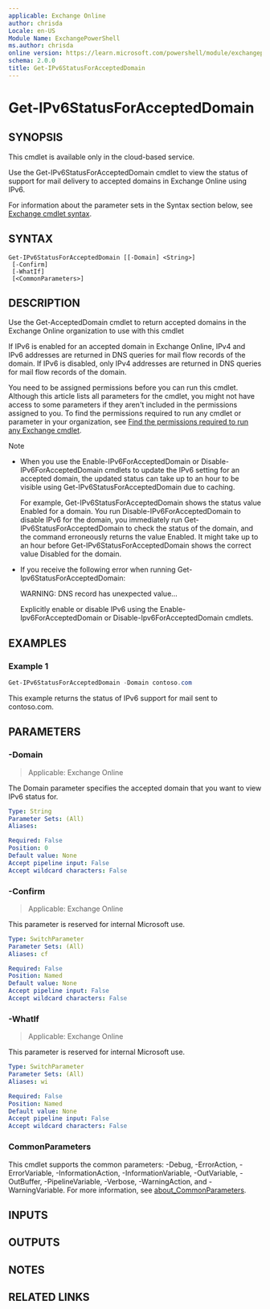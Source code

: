 ```yaml
---
applicable: Exchange Online
author: chrisda
Locale: en-US
Module Name: ExchangePowerShell
ms.author: chrisda
online version: https://learn.microsoft.com/powershell/module/exchangepowershell/get-ipv6statusforaccepteddomain
schema: 2.0.0
title: Get-IPv6StatusForAcceptedDomain
---
```


# Get-IPv6StatusForAcceptedDomain

## SYNOPSIS
This cmdlet is available only in the cloud-based service.

Use the Get-IPv6StatusForAcceptedDomain cmdlet to view the status of support for mail delivery to accepted domains in Exchange Online using IPv6.

For information about the parameter sets in the Syntax section below, see [Exchange cmdlet syntax](https://learn.microsoft.com/powershell/exchange/exchange-cmdlet-syntax).

## SYNTAX

```
Get-IPv6StatusForAcceptedDomain [[-Domain] <String>]
 [-Confirm]
 [-WhatIf]
 [<CommonParameters>]
```

## DESCRIPTION
Use the Get-AcceptedDomain cmdlet to return accepted domains in the Exchange Online organization to use with this cmdlet

If IPv6 is enabled for an accepted domain in Exchange Online, IPv4 and IPv6 addresses are returned in DNS queries for mail flow records of the domain. If IPv6 is disabled, only IPv4 addresses are returned in DNS queries for mail flow records of the domain.

You need to be assigned permissions before you can run this cmdlet. Although this article lists all parameters for the cmdlet, you might not have access to some parameters if they aren't included in the permissions assigned to you. To find the permissions required to run any cmdlet or parameter in your organization, see [Find the permissions required to run any Exchange cmdlet](https://learn.microsoft.com/powershell/exchange/find-exchange-cmdlet-permissions).

> [!NOTE]
>
> - When you use the Enable-IPv6ForAcceptedDomain or Disable-IPv6ForAcceptedDomain cmdlets to update the IPv6 setting for an accepted domain, the updated status can take up to an hour to be visible using Get-IPv6StatusForAcceptedDomain due to caching.
>
>   For example, Get-IPv6StatusForAcceptedDomain shows the status value Enabled for a domain. You run Disable-IPv6ForAcceptedDomain to disable IPv6 for the domain, you immediately run Get-IPv6StatusForAcceptedDomain to check the status of the domain, and the command erroneously returns the value Enabled. It might take up to an hour before Get-IPv6StatusForAcceptedDomain shows the correct value Disabled for the domain.
>
> - If you receive the following error when running Get-Ipv6StatusForAcceptedDomain:
>
>   WARNING: DNS record has unexpected value...
>
>   Explicitly enable or disable IPv6 using the Enable-Ipv6ForAcceptedDomain or Disable-Ipv6ForAcceptedDomain cmdlets.

## EXAMPLES

### Example 1
```powershell
Get-IPv6StatusForAcceptedDomain -Domain contoso.com
```

This example returns the status of IPv6 support for mail sent to contoso.com.

## PARAMETERS

### -Domain

> Applicable: Exchange Online

The Domain parameter specifies the accepted domain that you want to view IPv6 status for.

```yaml
Type: String
Parameter Sets: (All)
Aliases:

Required: False
Position: 0
Default value: None
Accept pipeline input: False
Accept wildcard characters: False
```

### -Confirm

> Applicable: Exchange Online

This parameter is reserved for internal Microsoft use.

```yaml
Type: SwitchParameter
Parameter Sets: (All)
Aliases: cf

Required: False
Position: Named
Default value: None
Accept pipeline input: False
Accept wildcard characters: False
```

### -WhatIf

> Applicable: Exchange Online

This parameter is reserved for internal Microsoft use.

```yaml
Type: SwitchParameter
Parameter Sets: (All)
Aliases: wi

Required: False
Position: Named
Default value: None
Accept pipeline input: False
Accept wildcard characters: False
```

### CommonParameters
This cmdlet supports the common parameters: -Debug, -ErrorAction, -ErrorVariable, -InformationAction, -InformationVariable, -OutVariable, -OutBuffer, -PipelineVariable, -Verbose, -WarningAction, and -WarningVariable. For more information, see [about_CommonParameters](https://go.microsoft.com/fwlink/p/?LinkID=113216).

## INPUTS

## OUTPUTS

## NOTES

## RELATED LINKS
